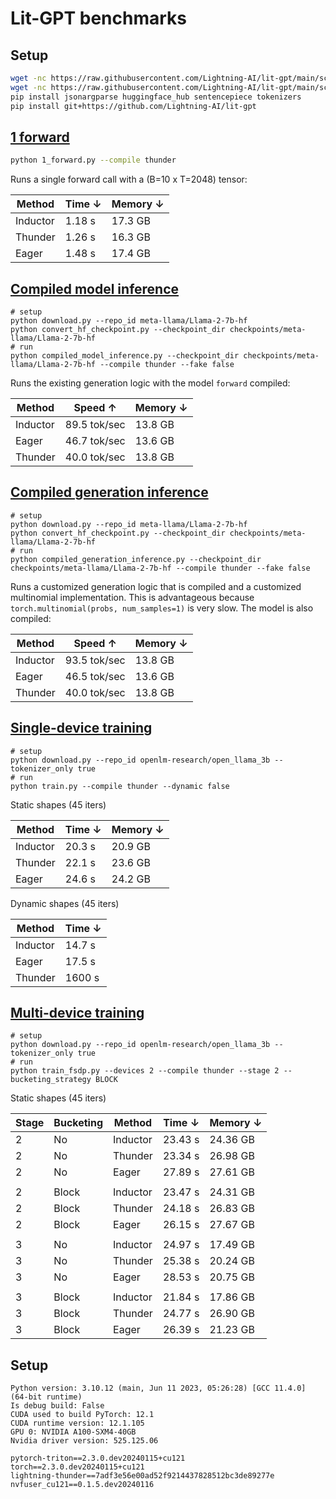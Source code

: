 # Lit-GPT benchmarks

## Setup

```bash
wget -nc https://raw.githubusercontent.com/Lightning-AI/lit-gpt/main/scripts/download.py
wget -nc https://raw.githubusercontent.com/Lightning-AI/lit-gpt/main/scripts/convert_hf_checkpoint.py
pip install jsonargparse huggingface_hub sentencepiece tokenizers
pip install git+https://github.com/Lightning-AI/lit-gpt
```

## [1 forward](1_forward.py)

```bash
python 1_forward.py --compile thunder
```

Runs a single forward call with a (B=10 x T=2048) tensor:

| Method   | Time ↓ | Memory ↓ |
|----------|--------|----------|
| Inductor | 1.18 s | 17.3 GB  |
| Thunder  | 1.26 s | 16.3 GB  |
| Eager    | 1.48 s | 17.4 GB  |

## [Compiled model inference](compiled_model_inference.py)

```shell
# setup
python download.py --repo_id meta-llama/Llama-2-7b-hf
python convert_hf_checkpoint.py --checkpoint_dir checkpoints/meta-llama/Llama-2-7b-hf
# run
python compiled_model_inference.py --checkpoint_dir checkpoints/meta-llama/Llama-2-7b-hf --compile thunder --fake false
```

Runs the existing generation logic with the model `forward` compiled:

| Method   | Speed ↑      | Memory ↓ |
|----------|--------------|----------|
| Inductor | 89.5 tok/sec | 13.8 GB  |
| Eager    | 46.7 tok/sec | 13.6 GB  |
| Thunder  | 40.0 tok/sec | 13.8 GB  |

## [Compiled generation inference](compiled_generation_inference.py)

```shell
# setup
python download.py --repo_id meta-llama/Llama-2-7b-hf
python convert_hf_checkpoint.py --checkpoint_dir checkpoints/meta-llama/Llama-2-7b-hf
# run
python compiled_generation_inference.py --checkpoint_dir checkpoints/meta-llama/Llama-2-7b-hf --compile thunder --fake false
```

Runs a customized generation logic that is compiled and a customized multinomial implementation.
This is advantageous because `torch.multinomial(probs, num_samples=1)` is very slow. The model is also compiled:

| Method   | Speed ↑      | Memory ↓ |
|----------|--------------|----------|
| Inductor | 93.5 tok/sec | 13.8 GB  |
| Eager    | 46.5 tok/sec | 13.6 GB  |
| Thunder  | 40.0 tok/sec | 13.8 GB  |

## [Single-device training](train.py)

```shell
# setup
python download.py --repo_id openlm-research/open_llama_3b --tokenizer_only true
# run
python train.py --compile thunder --dynamic false
```

Static shapes (45 iters)

| Method   | Time ↓ | Memory ↓ |
|----------|--------|----------|
| Inductor | 20.3 s | 20.9 GB  |
| Thunder  | 22.1 s | 23.6 GB  |
| Eager    | 24.6 s | 24.2 GB  |

Dynamic shapes (45 iters)

| Method   | Time ↓ |
|----------|--------|
| Inductor | 14.7 s |
| Eager    | 17.5 s |
| Thunder  | 1600 s |

## [Multi-device training](train_fsdp.py)

```shell
# setup
python download.py --repo_id openlm-research/open_llama_3b --tokenizer_only true
# run
python train_fsdp.py --devices 2 --compile thunder --stage 2 --bucketing_strategy BLOCK
```

Static shapes (45 iters)

| Stage | Bucketing | Method    | Time ↓  | Memory ↓ |
|-------|-----------|-----------|---------|----------|
| 2     | No        | Inductor  | 23.43 s | 24.36 GB |
| 2     | No        | Thunder   | 23.34 s | 26.98 GB |
| 2     | No        | Eager     | 27.89 s | 27.61 GB |
|       |           |           |         |          |
| 2     | Block     | Inductor  | 23.47 s | 24.31 GB |
| 2     | Block     | Thunder   | 24.18 s | 26.83 GB |
| 2     | Block     | Eager     | 26.15 s | 27.67 GB |
|       |           |           |         |          |
| 3     | No        | Inductor  | 24.97 s | 17.49 GB |
| 3     | No        | Thunder   | 25.38 s | 20.24 GB |
| 3     | No        | Eager     | 28.53 s | 20.75 GB |
|       |           |           |         |          |
| 3     | Block     | Inductor  | 21.84 s | 17.86 GB |
| 3     | Block     | Thunder   | 24.77 s | 26.90 GB |
| 3     | Block     | Eager     | 26.39 s | 21.23 GB |

## Setup

```text
Python version: 3.10.12 (main, Jun 11 2023, 05:26:28) [GCC 11.4.0] (64-bit runtime)
Is debug build: False
CUDA used to build PyTorch: 12.1
CUDA runtime version: 12.1.105
GPU 0: NVIDIA A100-SXM4-40GB
Nvidia driver version: 525.125.06

pytorch-triton==2.3.0.dev20240115+cu121
torch==2.3.0.dev20240115+cu121
lightning-thunder==7adf3e56e00ad52f9214437828512bc3de89277e
nvfuser_cu121==0.1.5.dev20240116
```
